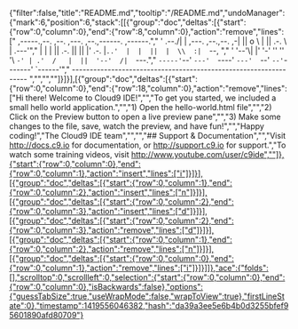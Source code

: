 {"filter":false,"title":"README.md","tooltip":"/README.md","undoManager":{"mark":6,"position":6,"stack":[[{"group":"doc","deltas":[{"start":{"row":0,"column":0},"end":{"row":8,"column":0},"action":"remove","lines":["     ,-----.,--.                  ,--. ,---.   ,--.,------.  ,------.","    '  .--./|  | ,---. ,--.,--. ,-|  || o   \\  |  ||  .-.  \\ |  .---'","    |  |    |  || .-. ||  ||  |' .-. |`..'  |  |  ||  |  \\  :|  `--, ","    '  '--'\\|  |' '-' ''  ''  '\\ `-' | .'  /   |  ||  '--'  /|  `---.","     `-----'`--' `---'  `----'  `---'  `--'    `--'`-------' `------'","    ----------------------------------------------------------------- ","","",""]}]}],[{"group":"doc","deltas":[{"start":{"row":0,"column":0},"end":{"row":18,"column":0},"action":"remove","lines":["Hi there! Welcome to Cloud9 IDE!","","To get you started, we included a small hello world application.","","1) Open the hello-world.html file","","2) Click on the Preview button to open a live preview pane","","3) Make some changes to the file, save, watch the preview, and have fun!","","Happy coding!","The Cloud9 IDE team","","","## Support & Documentation","","Visit http://docs.c9.io for documentation, or http://support.c9.io for support.","To watch some training videos, visit http://www.youtube.com/user/c9ide",""]},{"start":{"row":0,"column":0},"end":{"row":0,"column":1},"action":"insert","lines":["i"]}]}],[{"group":"doc","deltas":[{"start":{"row":0,"column":1},"end":{"row":0,"column":2},"action":"insert","lines":["n"]}]}],[{"group":"doc","deltas":[{"start":{"row":0,"column":2},"end":{"row":0,"column":3},"action":"insert","lines":["d"]}]}],[{"group":"doc","deltas":[{"start":{"row":0,"column":2},"end":{"row":0,"column":3},"action":"remove","lines":["d"]}]}],[{"group":"doc","deltas":[{"start":{"row":0,"column":1},"end":{"row":0,"column":2},"action":"remove","lines":["n"]}]}],[{"group":"doc","deltas":[{"start":{"row":0,"column":0},"end":{"row":0,"column":1},"action":"remove","lines":["i"]}]}]]},"ace":{"folds":[],"scrolltop":0,"scrollleft":0,"selection":{"start":{"row":0,"column":0},"end":{"row":0,"column":0},"isBackwards":false},"options":{"guessTabSize":true,"useWrapMode":false,"wrapToView":true},"firstLineState":0},"timestamp":1419556046382,"hash":"da39a3ee5e6b4b0d3255bfef95601890afd80709"}